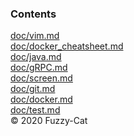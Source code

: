 ### Contents

<div> <a href="doc/vim.md">doc/vim.md</a> </div><div> <a href="doc/docker_cheatsheet.md">doc/docker_cheatsheet.md</a> </div><div> <a href="doc/java.md">doc/java.md</a> </div><div> <a href="doc/gRPC.md">doc/gRPC.md</a> </div><div> <a href="doc/screen.md">doc/screen.md</a> </div><div> <a href="doc/git.md">doc/git.md</a> </div><div> <a href="doc/docker.md">doc/docker.md</a> </div><div> <a href="doc/test.md">doc/test.md</a> </div>

<div class="footer">
    &copy; 2020 Fuzzy-Cat
</div>
